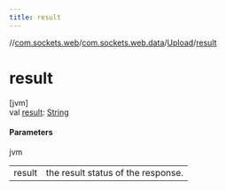 ```yaml
---
title: result
---
```

//[com.sockets.web](../../../index.html)/[com.sockets.web.data](../index.html)/[Upload](index.html)/[result](result.html)



# result



[jvm]\
val [result](result.html): [String](https://kotlinlang.org/api/latest/jvm/stdlib/kotlin/-string/index.html)



#### Parameters


jvm

| | |
|---|---|
| result | the result status of the response. |




